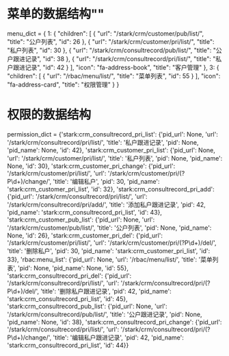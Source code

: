 # 菜单的数据结构""
menu_dict = {
    1: {
        "children": [
            {
                "url": "/stark/crm/customer/pub/list/",
                "title": "公户列表",
                "id": 26
            },
            {
                "url": "/stark/crm/customer/pri/list/",
                "title": "私户列表",
                "id": 30
            },
            {
                "url": "/stark/crm/consultrecord/pub/list/",
                "title": "公户跟进记录",
                "id": 38
            },
            {
                "url": "/stark/crm/consultrecord/pri/list/",
                "title": "私户跟进记录",
                "id": 42
            }
        ],
        "icon": "fa-address-book",
        "title": "客户管理"
    },
    3: {
        "children": [
            {
                "url": "/rbac/menu/list/",
                "title": "菜单列表",
                "id": 55
            }
        ],
        "icon": "fa-address-card",
        "title": "权限管理"
    }
}
# 权限的数据结构
permission_dict = {'stark:crm_consultrecord_pri_list': {'pid_url': None, 'url': '/stark/crm/consultrecord/pri/list/',
                                                        'title': '私户跟进记录', 'pid': None, 'pid_name': None, 'id': 42},
                   'stark:crm_customer_pri_list': {'pid_url': None, 'url': '/stark/crm/customer/pri/list/',
                                                   'title': '私户列表', 'pid': None, 'pid_name': None, 'id': 30},
                   'stark:crm_customer_pri_change': {'pid_url': '/stark/crm/customer/pri/list/',
                                                     'url': '/stark/crm/customer/pri/(?P<pk>\\d+)/change/',
                                                     'title': '编辑私户', 'pid': 30,
                                                     'pid_name': 'stark:crm_customer_pri_list', 'id': 32},
                   'stark:crm_consultrecord_pri_add': {'pid_url': '/stark/crm/consultrecord/pri/list/',
                                                       'url': '/stark/crm/consultrecord/pri/add/', 'title': '添加私户跟进记录',
                                                       'pid': 42, 'pid_name': 'stark:crm_consultrecord_pri_list',
                                                       'id': 43},
                   'stark:crm_customer_pub_list': {'pid_url': None, 'url': '/stark/crm/customer/pub/list/',
                                                   'title': '公户列表', 'pid': None, 'pid_name': None, 'id': 26},
                   'stark:crm_customer_pri_del': {'pid_url': '/stark/crm/customer/pri/list/',
                                                  'url': '/stark/crm/customer/pri/(?P<pk>\\d+)/del/', 'title': '删除私户',
                                                  'pid': 30, 'pid_name': 'stark:crm_customer_pri_list', 'id': 33},
                   'rbac:menu_list': {'pid_url': None, 'url': '/rbac/menu/list/', 'title': '菜单列表', 'pid': None,
                                      'pid_name': None, 'id': 55},
                   'stark:crm_consultrecord_pri_del': {'pid_url': '/stark/crm/consultrecord/pri/list/',
                                                       'url': '/stark/crm/consultrecord/pri/(?P<pk>\\d+)/del/',
                                                       'title': '删除私户跟进记录', 'pid': 42,
                                                       'pid_name': 'stark:crm_consultrecord_pri_list', 'id': 45},
                   'stark:crm_consultrecord_pub_list': {'pid_url': None, 'url': '/stark/crm/consultrecord/pub/list/',
                                                        'title': '公户跟进记录', 'pid': None, 'pid_name': None, 'id': 38},
                   'stark:crm_consultrecord_pri_change': {'pid_url': '/stark/crm/consultrecord/pri/list/',
                                                          'url': '/stark/crm/consultrecord/pri/(?P<pk>\\d+)/change/',
                                                          'title': '编辑私户跟进记录', 'pid': 42,
                                                          'pid_name': 'stark:crm_consultrecord_pri_list', 'id': 44}}
